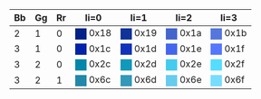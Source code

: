 | Bb	| Gg	| Rr	| Ii=0	| Ii=1	| Ii=2	| Ii=3	|
| ----	| ----	| ----	| ----	| ----	| ----	| ----	|
| 2	| 1	| 0	|<span style="display:inline-block;vertical-align:middle;width:1lh;height:1lh;background:#028"></span> 0x18	|<span style="display:inline-block;vertical-align:middle;width:1lh;height:1lh;background:#139"></span> 0x19	|<span style="display:inline-block;vertical-align:middle;width:1lh;height:1lh;background:#46c"></span> 0x1a	|<span style="display:inline-block;vertical-align:middle;width:1lh;height:1lh;background:#57d"></span> 0x1b	|
| 3	| 1	| 0	|<span style="display:inline-block;vertical-align:middle;width:1lh;height:1lh;background:#02a"></span> 0x1c	|<span style="display:inline-block;vertical-align:middle;width:1lh;height:1lh;background:#13b"></span> 0x1d	|<span style="display:inline-block;vertical-align:middle;width:1lh;height:1lh;background:#46e"></span> 0x1e	|<span style="display:inline-block;vertical-align:middle;width:1lh;height:1lh;background:#57f"></span> 0x1f	|
| 3	| 2	| 0	|<span style="display:inline-block;vertical-align:middle;width:1lh;height:1lh;background:#08a"></span> 0x2c	|<span style="display:inline-block;vertical-align:middle;width:1lh;height:1lh;background:#19b"></span> 0x2d	|<span style="display:inline-block;vertical-align:middle;width:1lh;height:1lh;background:#4ce"></span> 0x2e	|<span style="display:inline-block;vertical-align:middle;width:1lh;height:1lh;background:#5df"></span> 0x2f	|
| 3	| 2	| 1	|<span style="display:inline-block;vertical-align:middle;width:1lh;height:1lh;background:#28a"></span> 0x6c	|<span style="display:inline-block;vertical-align:middle;width:1lh;height:1lh;background:#39b"></span> 0x6d	|<span style="display:inline-block;vertical-align:middle;width:1lh;height:1lh;background:#6ce"></span> 0x6e	|<span style="display:inline-block;vertical-align:middle;width:1lh;height:1lh;background:#7df"></span> 0x6f	|

